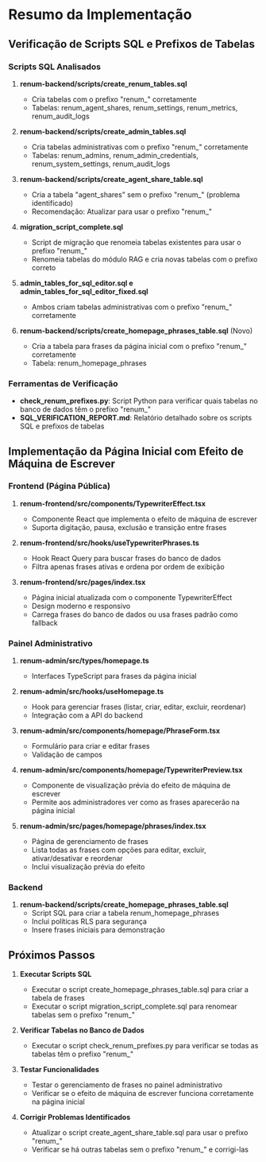 # Resumo da Implementação

## Verificação de Scripts SQL e Prefixos de Tabelas

### Scripts SQL Analisados
1. **renum-backend/scripts/create_renum_tables.sql**
   - Cria tabelas com o prefixo "renum_" corretamente
   - Tabelas: renum_agent_shares, renum_settings, renum_metrics, renum_audit_logs

2. **renum-backend/scripts/create_admin_tables.sql**
   - Cria tabelas administrativas com o prefixo "renum_" corretamente
   - Tabelas: renum_admins, renum_admin_credentials, renum_system_settings, renum_audit_logs

3. **renum-backend/scripts/create_agent_share_table.sql**
   - Cria a tabela "agent_shares" sem o prefixo "renum_" (problema identificado)
   - Recomendação: Atualizar para usar o prefixo "renum_"

4. **migration_script_complete.sql**
   - Script de migração que renomeia tabelas existentes para usar o prefixo "renum_"
   - Renomeia tabelas do módulo RAG e cria novas tabelas com o prefixo correto

5. **admin_tables_for_sql_editor.sql e admin_tables_for_sql_editor_fixed.sql**
   - Ambos criam tabelas administrativas com o prefixo "renum_" corretamente

6. **renum-backend/scripts/create_homepage_phrases_table.sql** (Novo)
   - Cria a tabela para frases da página inicial com o prefixo "renum_" corretamente
   - Tabela: renum_homepage_phrases

### Ferramentas de Verificação
- **check_renum_prefixes.py**: Script Python para verificar quais tabelas no banco de dados têm o prefixo "renum_"
- **SQL_VERIFICATION_REPORT.md**: Relatório detalhado sobre os scripts SQL e prefixos de tabelas

## Implementação da Página Inicial com Efeito de Máquina de Escrever

### Frontend (Página Pública)
1. **renum-frontend/src/components/TypewriterEffect.tsx**
   - Componente React que implementa o efeito de máquina de escrever
   - Suporta digitação, pausa, exclusão e transição entre frases

2. **renum-frontend/src/hooks/useTypewriterPhrases.ts**
   - Hook React Query para buscar frases do banco de dados
   - Filtra apenas frases ativas e ordena por ordem de exibição

3. **renum-frontend/src/pages/index.tsx**
   - Página inicial atualizada com o componente TypewriterEffect
   - Design moderno e responsivo
   - Carrega frases do banco de dados ou usa frases padrão como fallback

### Painel Administrativo
1. **renum-admin/src/types/homepage.ts**
   - Interfaces TypeScript para frases da página inicial

2. **renum-admin/src/hooks/useHomepage.ts**
   - Hook para gerenciar frases (listar, criar, editar, excluir, reordenar)
   - Integração com a API do backend

3. **renum-admin/src/components/homepage/PhraseForm.tsx**
   - Formulário para criar e editar frases
   - Validação de campos

4. **renum-admin/src/components/homepage/TypewriterPreview.tsx**
   - Componente de visualização prévia do efeito de máquina de escrever
   - Permite aos administradores ver como as frases aparecerão na página inicial

5. **renum-admin/src/pages/homepage/phrases/index.tsx**
   - Página de gerenciamento de frases
   - Lista todas as frases com opções para editar, excluir, ativar/desativar e reordenar
   - Inclui visualização prévia do efeito

### Backend
1. **renum-backend/scripts/create_homepage_phrases_table.sql**
   - Script SQL para criar a tabela renum_homepage_phrases
   - Inclui políticas RLS para segurança
   - Insere frases iniciais para demonstração

## Próximos Passos

1. **Executar Scripts SQL**
   - Executar o script create_homepage_phrases_table.sql para criar a tabela de frases
   - Executar o script migration_script_complete.sql para renomear tabelas sem o prefixo "renum_"

2. **Verificar Tabelas no Banco de Dados**
   - Executar o script check_renum_prefixes.py para verificar se todas as tabelas têm o prefixo "renum_"

3. **Testar Funcionalidades**
   - Testar o gerenciamento de frases no painel administrativo
   - Verificar se o efeito de máquina de escrever funciona corretamente na página inicial

4. **Corrigir Problemas Identificados**
   - Atualizar o script create_agent_share_table.sql para usar o prefixo "renum_"
   - Verificar se há outras tabelas sem o prefixo "renum_" e corrigi-las